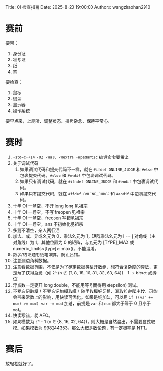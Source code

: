 Title: OI 检查指南
Date: 2025-8-20 19:00:00
Authors: wangzhaohan2910

# 赛前

要带：

1. 身份证
2. 准考证
3. 纸
4. 笔

要检查：

1. 鼠标
2. 键盘
3. 显示器
4. 操作系统

要早点来，上厕所、调整状态、排斥杂念、保持平常心。

# 赛时

1. `-std=c++14 -O2 -Wall -Wextra -Wpedantic` 编译命令要带上
2. 关于调试代码
    1. 如果调试代码和提交代码不一样，就在 `#ifdef ONLINE_JUDGE` 和 `#else` 中包裹提交代码，`#else` 和 `#endif` 中包裹调试代码。
    2. 如果只有调试代码，就在 `#ifndef ONLINE_JUDGE` 和 `#endif` 中包裹调试代码。
    3. 如果只有提交代码，就在 `#ifdef ONLINE_JUDGE` 和 `#endif` 中包裹提交代码。
3. 十年 OI 一场空，不开 long long 见祖宗
4. 十年 OI 一场空，不写 freopen 见祖宗
5. 十年 OI 一场空，freopen 写错见祖宗
6. 十年 OI 一场空，ans 不初始化见祖宗
7. 多测不清空，亲人两行泪
8. 加法、或、异或幺元为 0，乘法幺元为 1，矩阵乘法幺元为 i == j 对角线（主对角线）为 1，其他位置为 0 的矩阵，与幺元为 [TYPE]_MAX 或 numeric_limits<[type]>::max()，不能混淆。
9. 数学/结论题用纸笔演算，防止出错。
10. 注意测边角料数据。
11. 注意看数据范围，不仅是为了确定数据类型开数组、想符合复杂度的算法，更是为了获得启发（如 2ⁿ (n ∉ {7, 8, 15, 16, 31, 32, 63, 64}) - 1 -> bitset 或拆位）
12. 浮点数一定要开 long double，不能用等号而得用 ϵ(epsilon) 测试。
13. 不要忘记取模！不要忘记加模取模！随手取模好习惯，漏取祖宗爬出坟。可能会带来常数上的影响，用快读可优化。如果是纯加法，可以用 `if ((var += num) >= mod) var -= mod` 加速，前提是 `var` 和 `num` 都大于等于 0 且小于 `mod`。
14. 快读写错，就 AFO。
15. 如果模数为 2ⁿ - 1 (n ∈ {8, 16, 32, 64})，则大概是自然溢出，不需要显式取模。如果模数为 998244353，那么大概是数论题，有一定概率是 NTT。

# 赛后

放轻松就好了。

